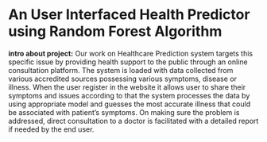 # An User Interfaced Health Predictor using Random Forest Algorithm


<b>intro about project:</b>
Our work on Healthcare Prediction system targets this specific issue by providing health support to the public through an online consultation platform. The system is loaded with data collected from various accredited sources possessing various symptoms, disease or illness. When the user register in the website it allows user to share their symptoms and issues according to that the system processes the data by using appropriate model and guesses the most accurate illness that could be associated with patient’s symptoms. On making sure the problem is addressed, direct consultation to a doctor is facilitated with a detailed report if needed by the end user. 
